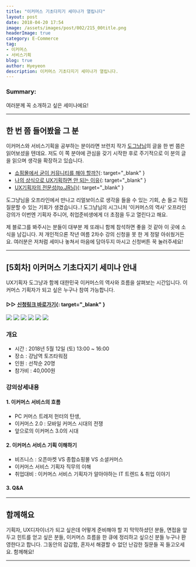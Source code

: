 ```yaml
---
title: "이커머스 기초다지기 세미나가 열립니다"
layout: post
date: 2018-04-20 17:54
image: /assets/images/post/002/215_00title.png
headerImage: true
category: E-Commerce
tag:
- 이커머스
- 서비스기획
blog: true
author: Hyeyeon
description: 이커머스 기초다지기 세미나가 열립니다.
---
```


### Summary:

여러분께 꼭 소개하고 싶은 세미나에요!

---

## 한 번 쯤 들어봤을 그 분

이커머스와 서비스기획을 공부하는 분이라면 브런치 작가 [도그냥님](https://brunch.co.kr/@windydog)의 글을 한 번 쯤은 읽어보셨을 텐데요. 저도 이 쪽 분야에 관심을 갖기 시작한 후로 주기적으로 이 분의 글을 읽으며 생각을 확장하고 있습니다.

* [쇼핑몰에서 굳이 커뮤니티를 해야 할까?](https://brunch.co.kr/@windydog/49){: target="_blank" }
* [나의 상식으로 UX기획하면 안 되는 이유](https://brunch.co.kr/@windydog/138){: target="_blank" }
* [UX기획자의 전문성(to.JR님)](https://brunch.co.kr/@windydog/59){: target="_blank" }

도그냥님을 오프라인에서 만나고 리얼보이스로 생각을 들을 수 있는 기회, 손 들고 직접 질문할 수 있는 기회가 생겼습니다..! 도그냥님의 시그니처 '이커머스의 역사' 오프라인 강의가 이번엔 기획자 주니어, 취업준비생에게 더 초점을 두고 열린다고 해요.

제 블로그를 봐주시는 분들이 대부분 제 또래니 함께 참석하면 좋을 것 같아 이 곳에 소식을 남깁니다. 저 개인적으론 작년 여름 2차수 강의 신청을 못 한 게 정말 아쉬웠거든요. 여러분은 저처럼 세미나 놓쳐서 마음에 담아두지 마시고 신청버튼 꾹 눌러주세요!

---

## [5회차] 이커머스 기초다지기 세미나 안내

UX기획자 도그냥과 함께 대한민국 이커머스의 역사와 흐름을 살펴보는 시간입니다. 이커머스 기획자가 되고 싶은 누구나 참여 가능합니다.

#### ▷▷ **[신청링크 바로가기](https://onoffmix.com/event/135118){: target="_blank" }**

![](/assets/images/post/002/215_01.png)
![](/assets/images/post/002/215_02.png)
![](/assets/images/post/002/215_03.png)
![](/assets/images/post/002/215_04.png)
![](/assets/images/post/002/215_05.png)
![](/assets/images/post/002/215_06.png)

### 개요

* 시간 : 2018년 5월 12일 (토) 13:00 ~ 16:00
* 장소 : 강남역 토즈타워점
* 인원 : 선착순 20명
* 참가비 : 40,000원

### 강의상세내용

#### 1. 이커머스 서비스의 흐름

  * PC 커머스 트레저 헌터의 탄생,
  * 이커머스 2.0 : 모바일 커머스 시대의 전쟁
  * 앞으로의 이커머스 3.0의 시대

#### 2. 이커머스 서비스 기획 이해하기

  * 비즈니스 : 오픈마켓 VS 종합쇼핑몰 VS 소셜커머스
  * 이커머스 서비스 기획자 직무의 이해
  * 취업대비 : 이커머스 서비스 기획자가 알아야하는 IT 트렌드 & 취업 이야기

#### 3. Q&A   

---

## 함께해요

기획자, UX디자이너가 되고 싶은데 어떻게 준비해야 할 지 막막하셨던 분들, 면접을 앞두고 힌트를 얻고 싶은 분들, 이커머스 흐름을 한 큐에 정리하고 싶으신 분들 누구나 환영한다고 합니다. 그동안의 갑갑함, 혼자서 해결할 수 없던 난감한 질문들 꼭 들고오세요. 함께해요!

---
